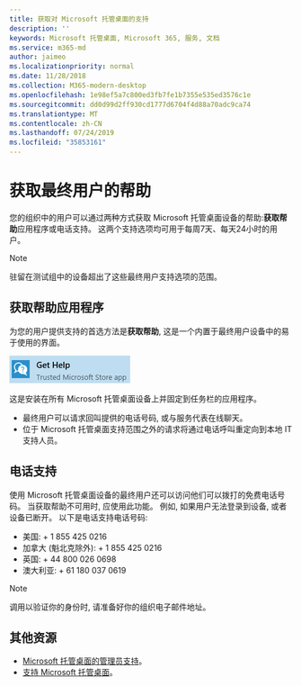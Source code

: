 ```yaml
---
title: 获取对 Microsoft 托管桌面的支持
description: ''
keywords: Microsoft 托管桌面, Microsoft 365, 服务, 文档
ms.service: m365-md
author: jaimeo
ms.localizationpriority: normal
ms.date: 11/28/2018
ms.collection: M365-modern-desktop
ms.openlocfilehash: 1e98ef5a7c800ed3fb7fe1b7355e535ed3576c1e
ms.sourcegitcommit: dd0d99d2ff930cd1777d6704f4d88a70adc9ca74
ms.translationtype: MT
ms.contentlocale: zh-CN
ms.lasthandoff: 07/24/2019
ms.locfileid: "35853161"
---
```

# <a name="getting-help-for-end-users"></a>获取最终用户的帮助

您的组织中的用户可以通过两种方式获取 Microsoft 托管桌面设备的帮助:**获取帮助**应用程序或电话支持。 这两个支持选项均可用于每周7天、每天24小时的用户。 
>[!NOTE]
>驻留在测试组中的设备超出了这些最终用户支持选项的范围。 

## <a name="get-help-app"></a>获取帮助应用程序

为您的用户提供支持的首选方法是**获取帮助**, 这是一个内置于最终用户设备中的易于使用的界面。  

![获取帮助](images/get-help.png)

这是安装在所有 Microsoft 托管桌面设备上并固定到任务栏的应用程序。 

- 最终用户可以请求回叫提供的电话号码, 或与服务代表在线聊天。
- 位于 Microsoft 托管桌面支持范围之外的请求将通过电话呼叫重定向到本地 IT 支持人员。  

## <a name="phone-support"></a>电话支持 

使用 Microsoft 托管桌面设备的最终用户还可以访问他们可以拨打的免费电话号码。 当获取帮助不可用时, 应使用此功能。 例如, 如果用户无法登录到设备, 或者设备已断开。 以下是电话支持电话号码:

- 美国: + 1 855 425 0216
- 加拿大 (魁北克除外): + 1 855 425 0216
- 英国: + 44 800 026 0698
- 澳大利亚: + 61 180 037 0619

>[!NOTE]
>调用以验证你的身份时, 请准备好你的组织电子邮件地址。 

## <a name="additional-resources"></a>其他资源
- [Microsoft 托管桌面的管理员支持](admin-support.md)。 
- [支持 Microsoft 托管桌面](../service-description/support.md)。
